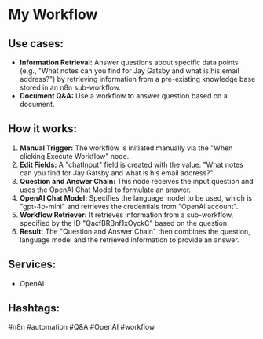 # My Workflow

## Use cases:

-   **Information Retrieval:** Answer questions about specific data points (e.g., "What notes can you find for Jay Gatsby and what is his email address?") by retrieving information from a pre-existing knowledge base stored in an n8n sub-workflow.
-   **Document Q&A:** Use a workflow to answer question based on a document.

## How it works:

1.  **Manual Trigger:** The workflow is initiated manually via the "When clicking Execute Workflow" node.
2.  **Edit Fields:** A "chatInput" field is created with the value: "What notes can you find for Jay Gatsby and what is his email address?"
3.  **Question and Answer Chain:** This node receives the input question and uses the OpenAI Chat Model to formulate an answer.
4.  **OpenAI Chat Model:** Specifies the language model to be used, which is "gpt-4o-mini" and retrieves the credentials from "OpenAi account".
5.  **Workflow Retriever:** It retrieves information from a sub-workflow, specified by the ID "QacfBRBnf1xOyckC" based on the question.
6.  **Result:** The "Question and Answer Chain" then combines the question, language model and the retrieved information to provide an answer.

## Services:

-   OpenAI

## Hashtags:

#n8n #automation #Q&A #OpenAI #workflow
